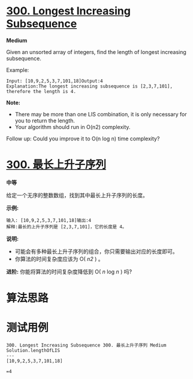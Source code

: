 # [300. Longest Increasing Subsequence][enTitle]

**Medium**

Given an unsorted array of integers, find the length of longest increasing subsequence.

Example:

```
Input: [10,9,2,5,3,7,101,18]Output:4 
Explanation:The longest increasing subsequence is [2,3,7,101], therefore the length is 4. 
```

**Note:** 

- There may be more than one LIS combination, it is only necessary for you to return the length. 
- Your algorithm should run in O(n2) complexity.

Follow up: Could you improve it to O(n log n) time complexity?
# [300. 最长上升子序列][cnTitle]

**中等**

给定一个无序的整数数组，找到其中最长上升子序列的长度。

**示例:** 

```
输入: [10,9,2,5,3,7,101,18]输出:4 
解释:最长的上升子序列是 [2,3,7,101]，它的长度是 4。
```

**说明:** 

- 可能会有多种最长上升子序列的组合，你只需要输出对应的长度即可。 
- 你算法的时间复杂度应该为 O( *n2* ) 。

**进阶:**  你能将算法的时间复杂度降低到 O( *n*  log  *n* ) 吗?


# 算法思路

# 测试用例
```
300. Longest Increasing Subsequence 300. 最长上升子序列 Medium
Solution.lengthOfLIS
---
[10,9,2,5,3,7,101,18]

=4
```

[enTitle]: https://leetcode.com/problems/longest-increasing-subsequence/
[cnTitle]: https://leetcode-cn.com/problems/longest-increasing-subsequence/
